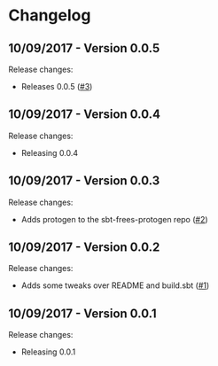 # Changelog

## 10/09/2017 - Version 0.0.5

Release changes:

* Releases 0.0.5 ([#3](https://github.com/frees-io/sbt-frees-protogen/pull/3))


## 10/09/2017 - Version 0.0.4

Release changes:

* Releasing 0.0.4


## 10/09/2017 - Version 0.0.3

Release changes:

* Adds protogen to the sbt-frees-protogen repo ([#2](https://github.com/frees-io/sbt-frees-protogen/pull/2))


## 10/09/2017 - Version 0.0.2

Release changes:

* Adds some tweaks over README and build.sbt ([#1](https://github.com/frees-io/sbt-frees-protogen/pull/1))


## 10/09/2017 - Version 0.0.1

Release changes:

* Releasing 0.0.1